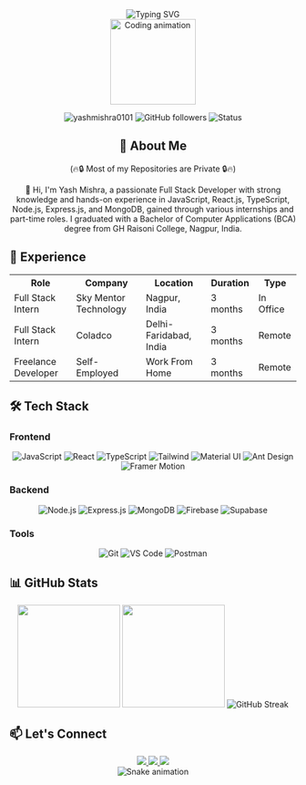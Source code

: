 <div align="center">
  <img src="https://readme-typing-svg.herokuapp.com?font=Fira+Code&weight=600&size=32&duration=3000&pause=1000&color=22D3EE&center=true&vCenter=true&width=850&height=50&lines=Hi+👋%2C+I'm+Yash+Mishra;Full+Stack+Developer+%7C;" alt="Typing SVG" />
</div>

<div align="center">
  <img height="150" src="https://raw.githubusercontent.com/TheDudeThatCode/TheDudeThatCode/master/Assets/Developer.gif" alt="Coding animation"/>
</div>

<p align="center"> 
  <img src="https://komarev.com/ghpvc/?username=yashmishra0101&label=Profile%20views&color=0e75b6&style=flat" alt="yashmishra0101" /> 
  <img src="https://img.shields.io/github/followers/yashmishra0101?label=Follow&style=social" alt="GitHub followers"/>
  <img src="https://img.shields.io/badge/Status-Coding%20🚀-brightgreen" alt="Status"/>
</p>

<div align="center">
  <h2>🌟 About Me</h2>
</div>
<p align="center">(🔥🔒 Most of my Repositories are Private 🔒🔥)</p>

<p align="center">
 👋 Hi, I'm Yash Mishra, a passionate Full Stack Developer with strong knowledge and hands-on experience in JavaScript, React.js, TypeScript, Node.js, Express.js, and MongoDB, gained through various internships and part-time roles. I graduated with a Bachelor of Computer Applications (BCA) degree from GH Raisoni College, Nagpur, India.
</p>

## 🚀 Experience

<div align="center">
  <table>
    <tr>
      <th>Role</th>
      <th>Company</th>
      <th>Location</th>
      <th>Duration</th>
      <th>Type</th>
    </tr>
    <tr>
      <td>Full Stack Intern</td>
      <td>Sky Mentor Technology</td>
      <td>Nagpur, India</td>
      <td>3 months</td>
      <td>In Office</td>
    </tr>
    <tr>
      <td>Full Stack Intern</td>
      <td>Coladco</td>
      <td>Delhi-Faridabad, India</td>
      <td>3 months</td>
      <td>Remote</td>
    </tr>
    <tr>
      <td>Freelance Developer</td>
      <td>Self-Employed</td>
      <td>Work From Home</td>
      <td>3 months</td>
      <td>Remote</td>
    </tr>
  </table>
</div>

## 🛠 Tech Stack

### Frontend
<div align="center">
  <img alt="JavaScript" src="https://img.shields.io/badge/JavaScript-F7DF1E?style=for-the-badge&logo=javascript&logoColor=black"/>
  <img alt="React" src="https://img.shields.io/badge/React-20232A?style=for-the-badge&logo=react&logoColor=61DAFB"/>
  <img alt="TypeScript" src="https://img.shields.io/badge/TypeScript-007ACC?style=for-the-badge&logo=typescript&logoColor=white"/>
  <img alt="Tailwind" src="https://img.shields.io/badge/Tailwind_CSS-38B2AC?style=for-the-badge&logo=tailwind-css&logoColor=white"/>
  <img alt="Material UI" src="https://img.shields.io/badge/Material--UI-0081CB?style=for-the-badge&logo=material-ui&logoColor=white"/>
  <img alt="Ant Design" src="https://img.shields.io/badge/Ant%20Design-1890FF?style=for-the-badge&logo=ant-design&logoColor=white"/>
  <img alt="Framer Motion" src="https://img.shields.io/badge/Framer%20Motion-0055FF?style=for-the-badge&logo=framer&logoColor=white"/>
</div>

### Backend
<div align="center">
  <img alt="Node.js" src="https://img.shields.io/badge/Node.js-43853D?style=for-the-badge&logo=node.js&logoColor=white"/>
  <img alt="Express.js" src="https://img.shields.io/badge/Express.js-404D59?style=for-the-badge"/>
  <img alt="MongoDB" src="https://img.shields.io/badge/MongoDB-4EA94B?style=for-the-badge&logo=mongodb&logoColor=white"/>
  <img alt="Firebase" src="https://img.shields.io/badge/Firebase-039BE5?style=for-the-badge&logo=Firebase&logoColor=white"/>
  <img alt="Supabase" src="https://img.shields.io/badge/Supabase-3ECF8E?style=for-the-badge&logo=supabase&logoColor=white"/>
</div>

### Tools
<div align="center">
  <img alt="Git" src="https://img.shields.io/badge/Git-F05032?style=for-the-badge&logo=git&logoColor=white"/>
  <img alt="VS Code" src="https://img.shields.io/badge/Visual_Studio_Code-0078D4?style=for-the-badge&logo=visual%20studio%20code&logoColor=white"/>
  <img alt="Postman" src="https://img.shields.io/badge/Postman-FF6C37?style=for-the-badge&logo=postman&logoColor=white"/>
</div>

## 📊 GitHub Stats

<div align="center">
  <img height="180em" src="https://github-readme-stats.herokuapp.com/api/top-langs/?username=yashmishra0101&layout=compact&langs_count=8&theme=radical"/>
  <img height="180em" src="https://github-readme-stats.herokuapp.com/api?username=yashmishra0101&show_icons=true&theme=radical&include_all_commits=true&count_private=true"/>
  <img src="https://github-readme-streak-stats.herokuapp.com/?user=yashmishra0101&theme=radical" alt="GitHub Streak"/>
</div>

## 📫 Let's Connect

<div align="center">
  <a href="https://www.linkedin.com/in/yash-mishra-356280223" target="_blank">
    <img src="https://img.shields.io/badge/LinkedIn-0077B5?style=for-the-badge&logo=linkedin&logoColor=white"/>
  </a>
  <a href="https://twitter.com/YashRKMishra1" target="_blank">
    <img src="https://img.shields.io/badge/Twitter-1DA1F2?style=for-the-badge&logo=twitter&logoColor=white"/>
  </a>
  <a href="mailto:yashrkm0011@gmail.com" target="_blank">
    <img src="https://img.shields.io/badge/Gmail-D14836?style=for-the-badge&logo=gmail&logoColor=white"/>
  </a>
</div>

<div align="center">
  <img src="https://github.com/yashmishra0101/yashmishra0101/blob/output/github-contribution-grid-snake.svg" alt="Snake animation"/>
</div>

